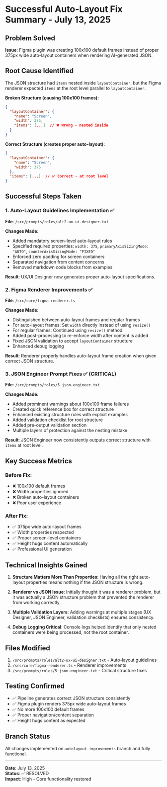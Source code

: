 # Successful Auto-Layout Fix Summary - July 13, 2025

## Problem Solved
**Issue**: Figma plugin was creating 100x100 default frames instead of proper 375px wide auto-layout containers when rendering AI-generated JSON.

## Root Cause Identified
The JSON structure had `items` nested inside `layoutContainer`, but the Figma renderer expected `items` at the root level parallel to `layoutContainer`.

**Broken Structure (causing 100x100 frames):**
```json
{
  "layoutContainer": {
    "name": "Screen",
    "width": 375,
    "items": [...]  // ❌ Wrong - nested inside
  }
}
```

**Correct Structure (creates proper auto-layout):**
```json
{
  "layoutContainer": {
    "name": "Screen", 
    "width": 375
  },
  "items": [...]  // ✅ Correct - at root level
}
```

## Successful Steps Taken

### 1. Auto-Layout Guidelines Implementation ✅
**File**: `/src/prompts/roles/alt2-ux-ui-designer.txt`

**Changes Made:**
- Added mandatory screen-level auto-layout rules
- Specified required properties: `width: 375`, `primaryAxisSizingMode: "AUTO"`, `counterAxisSizingMode: "FIXED"`
- Enforced zero padding for screen containers
- Separated navigation from content concerns
- Removed markdown code blocks from examples

**Result**: UX/UI Designer now generates proper auto-layout specifications.

### 2. Figma Renderer Improvements ✅
**File**: `/src/core/figma-renderer.ts`

**Changes Made:**
- Distinguished between auto-layout frames and regular frames
- For auto-layout frames: Set `width` directly instead of using `resize()`
- For regular frames: Continued using `resize()` method
- Added post-processing to re-enforce width after content is added
- Fixed JSON validation to accept `layoutContainer` structure
- Enhanced debug logging

**Result**: Renderer properly handles auto-layout frame creation when given correct JSON structure.

### 3. JSON Engineer Prompt Fixes ✅ (CRITICAL)
**File**: `/src/prompts/roles/5 json-engineer.txt`

**Changes Made:**
- Added prominent warnings about 100x100 frame failures
- Created quick reference box for correct structure
- Enhanced existing structure rules with explicit examples
- Added validation checklist for root structure
- Added pre-output validation section
- Multiple layers of protection against the nesting mistake

**Result**: JSON Engineer now consistently outputs correct structure with `items` at root level.

## Key Success Metrics

### Before Fix:
- ❌ 100x100 default frames
- ❌ Width properties ignored
- ❌ Broken auto-layout containers
- ❌ Poor user experience

### After Fix:
- ✅ 375px wide auto-layout frames
- ✅ Width properties respected
- ✅ Proper screen-level containers
- ✅ Height hugs content automatically
- ✅ Professional UI generation

## Technical Insights Gained

1. **Structure Matters More Than Properties**: Having all the right auto-layout properties means nothing if the JSON structure is wrong.

2. **Renderer vs JSON Issue**: Initially thought it was a renderer problem, but it was actually a JSON structure problem that prevented the renderer from working correctly.

3. **Multiple Validation Layers**: Adding warnings at multiple stages (UX Designer, JSON Engineer, validation checklists) ensures consistency.

4. **Debug Logging Critical**: Console logs helped identify that only nested containers were being processed, not the root container.

## Files Modified

1. `/src/prompts/roles/alt2-ux-ui-designer.txt` - Auto-layout guidelines
2. `/src/core/figma-renderer.ts` - Renderer improvements  
3. `/src/prompts/roles/5 json-engineer.txt` - Critical structure fixes

## Testing Confirmed

- ✅ Pipeline generates correct JSON structure consistently
- ✅ Figma plugin renders 375px wide auto-layout frames
- ✅ No more 100x100 default frames
- ✅ Proper navigation/content separation
- ✅ Height hugs content as expected

## Branch Status
All changes implemented on `autolayout-improvements` branch and fully functional.

---

**Date**: July 13, 2025  
**Status**: ✅ RESOLVED  
**Impact**: High - Core functionality restored